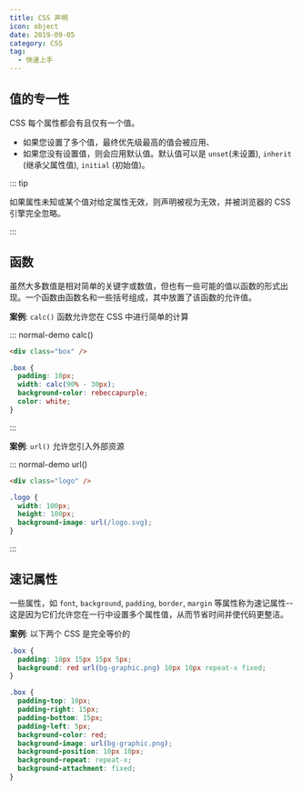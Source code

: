 ```yaml
---
title: CSS 声明
icon: object
date: 2019-09-05
category: CSS
tag:
  - 快速上手
---
```


## 值的专一性

CSS 每个属性都会有且仅有一个值。

- 如果您设置了多个值，最终优先级最高的值会被应用、
- 如果您没有设置值，则会应用默认值。默认值可以是 `unset`(未设置), `inherit` (继承父属性值), `initial` (初始值)。

::: tip

如果属性未知或某个值对给定属性无效，则声明被视为无效，并被浏览器的 CSS 引擎完全忽略。

:::

## 函数

虽然大多数值是相对简单的关键字或数值，但也有一些可能的值以函数的形式出现。一个函数由函数名和一些括号组成，其中放置了该函数的允许值。

**案例**: `calc()` 函数允许您在 CSS 中进行简单的计算

::: normal-demo calc()

```html
<div class="box" />
```

```css
.box {
  padding: 10px;
  width: calc(90% - 30px);
  background-color: rebeccapurple;
  color: white;
}
```

:::

**案例**: `url()` 允许您引入外部资源

::: normal-demo url()

```html
<div class="logo" />
```

```css
.logo {
  width: 100px;
  height: 100px;
  background-image: url(/logo.svg);
}
```

:::

## 速记属性

一些属性，如 `font`, `background`, `padding`, `border`, `margin` 等属性称为速记属性--这是因为它们允许您在一行中设置多个属性值，从而节省时间并使代码更整洁。

**案例**: 以下两个 CSS 是完全等价的

```css
.box {
  padding: 10px 15px 15px 5px;
  background: red url(bg-graphic.png) 10px 10px repeat-x fixed;
}
```

```css
.box {
  padding-top: 10px;
  padding-right: 15px;
  padding-bottom: 15px;
  padding-left: 5px;
  background-color: red;
  background-image: url(bg-graphic.png);
  background-position: 10px 10px;
  background-repeat: repeat-x;
  background-attachment: fixed;
}
```
